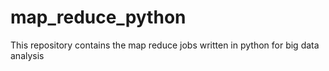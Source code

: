# map_reduce_python
This repository contains the map reduce jobs written in python for big data analysis
